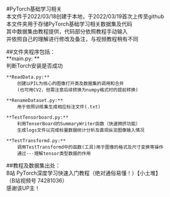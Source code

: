 #PyTorch基础学习相关  
本文件于2022/03/18创建于本地，于2022/03/19首次上传至github  
本文件夹用于存储PyTorch基础学习相关数据集及代码  
其中数据集由教程提供，代码部分依照教程手动输入  
并依照自己的理解进行修改及备注，与视频教程稍有不同  

##文件夹程序包括：  
    **main.py: **  
        判断Torch安装是否成功  
  
    **ReadData.py:**  
        创建以PIL为核心的图像打开类及数据集的调用和合并  
        (也可用CV2，但需注意后续转换为numpy格式时的提前转换)  
  
    **RenameDataset.py:**  
        用于依照训练集生成相应标注文件(.txt)  
  
    **TestTensorboard.py:**  
        利用TenserBoard的SummaryWriter函数（快速拥挤功能）  
        生成logs文件以完成标量数据统计分析及直观纵览图像输入情况  
  
    **TestTransformd.py:**  
        调用TestTransformd中的函数(工具)用于图像的格式及尺寸变换等操作  
        通过···理解tensor类型数据的作用  

##教程及数据集出处：  
    B站 PyTorch深度学习快速入门教程（绝对通俗易懂！）【小土堆】  
    （B站视频号 74281036）  
    感谢该UP主！  
